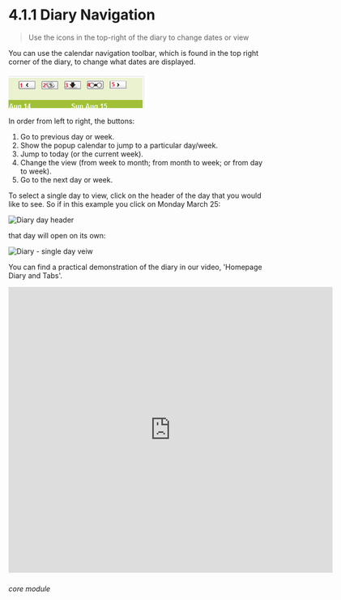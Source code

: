 # 4.1.1 Diary Navigation

> Use the icons in the top-right of the diary to change dates or view 

You can use the calendar navigation toolbar, which is found in the top right corner of the diary, to change what dates are displayed. 

![Diary navigation](4.1.1a.png)

In order from left to right, the buttons:

  1. Go to previous day or week.
  2. Show the popup calendar to jump to a particular day/week.
  3. Jump to today (or the current week).
  4. Change the view (from week to month; from month to week; or from day to week).
  5. Go to the next day or week.

To select a single day to view, click on the header of the day that you would like to see. So if in this example you click on Monday March 25:

![Diary day header](4.1.1b.png) 

that day will open on its own:

![Diary - single day veiw](help/index/p/4.1.1c)

You can find a practical demonstration of the diary in our video, 'Homepage Diary and Tabs'.

<iframe width="640" height="564" src="https://player.vimeo.com/video/281952413" frameborder="0" allowFullScreen mozallowfullscreen webkitAllowFullScreen></iframe>

###### core module

